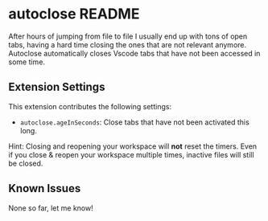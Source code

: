 # autoclose README

After hours of jumping from file to file I usually end up with tons of open tabs, having a hard time closing the ones that are not relevant anymore.
Autoclose automatically closes Vscode tabs that have not been accessed in some time.


## Extension Settings


This extension contributes the following settings:

* `autoclose.ageInSeconds`: Close tabs that have not been activated this long. 

Hint: Closing and reopening your workspace will **not** reset the timers. Even if you close & reopen your workspace multiple times, inactive files will still be closed.

## Known Issues

None so far, let me know!